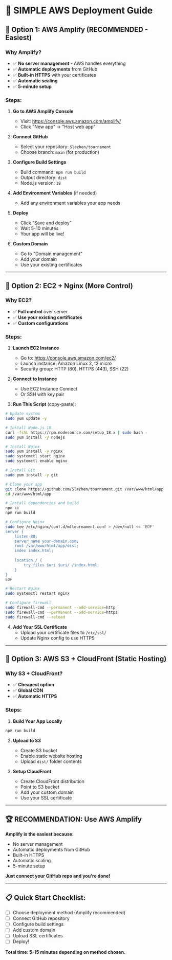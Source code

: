 # 🚀 SIMPLE AWS Deployment Guide

## 🎯 **Option 1: AWS Amplify (RECOMMENDED - Easiest)**

### **Why Amplify?**
- ✅ **No server management** - AWS handles everything
- ✅ **Automatic deployments** from GitHub
- ✅ **Built-in HTTPS** with your certificates
- ✅ **Automatic scaling**
- ✅ **5-minute setup**

### **Steps:**

1. **Go to AWS Amplify Console**
   - Visit: https://console.aws.amazon.com/amplify/
   - Click "New app" → "Host web app"

2. **Connect GitHub**
   - Select your repository: `Slazhen/tournament`
   - Choose branch: `main` (for production)

3. **Configure Build Settings**
   - Build command: `npm run build`
   - Output directory: `dist`
   - Node.js version: `18`

4. **Add Environment Variables** (if needed)
   - Add any environment variables your app needs

5. **Deploy**
   - Click "Save and deploy"
   - Wait 5-10 minutes
   - Your app will be live!

6. **Custom Domain**
   - Go to "Domain management"
   - Add your domain
   - Use your existing certificates

---

## 🎯 **Option 2: EC2 + Nginx (More Control)**

### **Why EC2?**
- ✅ **Full control** over server
- ✅ **Use your existing certificates**
- ✅ **Custom configurations**

### **Steps:**

1. **Launch EC2 Instance**
   - Go to: https://console.aws.amazon.com/ec2/
   - Launch instance: Amazon Linux 2, t2.micro
   - Security group: HTTP (80), HTTPS (443), SSH (22)

2. **Connect to Instance**
   - Use EC2 Instance Connect
   - Or SSH with key pair

3. **Run This Script** (copy-paste):
```bash
# Update system
sudo yum update -y

# Install Node.js 18
curl -fsSL https://rpm.nodesource.com/setup_18.x | sudo bash -
sudo yum install -y nodejs

# Install Nginx
sudo yum install -y nginx
sudo systemctl start nginx
sudo systemctl enable nginx

# Install Git
sudo yum install -y git

# Clone your app
git clone https://github.com/Slazhen/tournament.git /var/www/html/app
cd /var/www/html/app

# Install dependencies and build
npm ci
npm run build

# Configure Nginx
sudo tee /etc/nginx/conf.d/mftournament.conf > /dev/null << 'EOF'
server {
    listen 80;
    server_name your-domain.com;
    root /var/www/html/app/dist;
    index index.html;
    
    location / {
        try_files $uri $uri/ /index.html;
    }
}
EOF

# Restart Nginx
sudo systemctl restart nginx

# Configure firewall
sudo firewall-cmd --permanent --add-service=http
sudo firewall-cmd --permanent --add-service=https
sudo firewall-cmd --reload
```

4. **Add Your SSL Certificate**
   - Upload your certificate files to `/etc/ssl/`
   - Update Nginx config to use HTTPS

---

## 🎯 **Option 3: AWS S3 + CloudFront (Static Hosting)**

### **Why S3 + CloudFront?**
- ✅ **Cheapest option**
- ✅ **Global CDN**
- ✅ **Automatic HTTPS**

### **Steps:**

1. **Build Your App Locally**
```bash
npm run build
```

2. **Upload to S3**
   - Create S3 bucket
   - Enable static website hosting
   - Upload `dist/` folder contents

3. **Setup CloudFront**
   - Create CloudFront distribution
   - Point to S3 bucket
   - Add your custom domain
   - Use your SSL certificate

---

## 🏆 **RECOMMENDATION: Use AWS Amplify**

**Amplify is the easiest because:**
- No server management
- Automatic deployments from GitHub
- Built-in HTTPS
- Automatic scaling
- 5-minute setup

**Just connect your GitHub repo and you're done!**

---

## 📋 **Quick Start Checklist:**

- [ ] Choose deployment method (Amplify recommended)
- [ ] Connect GitHub repository
- [ ] Configure build settings
- [ ] Add custom domain
- [ ] Upload SSL certificates
- [ ] Deploy!

**Total time: 5-15 minutes depending on method chosen.**
